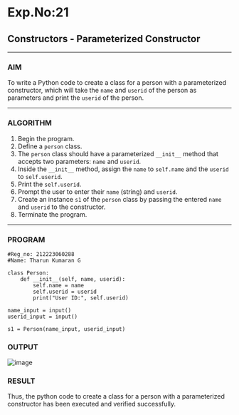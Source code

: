# Exp.No:21  
## Constructors - Parameterized Constructor

---

### AIM  
To write a Python code to create a class for a person with a parameterized constructor, which will take the `name` and `userid` of the person as parameters and print the `userid` of the person.

---

### ALGORITHM

1. Begin the program.  
2. Define a `person` class.  
3. The `person` class should have a parameterized `__init__` method that accepts two parameters: `name` and `userid`.  
4. Inside the `__init__` method, assign the `name` to `self.name` and the `userid` to `self.userid`.  
5. Print the `self.userid`.  
6. Prompt the user to enter their `name` (string) and `userid`.  
7. Create an instance `s1` of the `person` class by passing the entered `name` and `userid` to the constructor.  
8. Terminate the program.

---

### PROGRAM

```
#Reg_no: 212223060288
#Name: Tharun Kumaran G

class Person:
    def __init__(self, name, userid):
        self.name = name
        self.userid = userid
        print("User ID:", self.userid)

name_input = input()
userid_input = input()

s1 = Person(name_input, userid_input)

```

### OUTPUT

![image](https://github.com/user-attachments/assets/6eca85cd-b56a-4e7e-ad9c-6a5dab3da7b9)

### RESULT

Thus, the python code to create a class for a person with a parameterized constructor has been executed and verified successfully.
